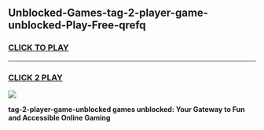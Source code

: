 
## Unblocked-Games-tag-2-player-game-unblocked-Play-Free-qrefq
<h3>
<a href="https://premium76.site?title=tag-2-player-game-unblocked&ref=22A">CLICK TO PLAY</a></h3>
<hr>

<h3>
<a href="https://premium76.site?title=tag-2-player-game-unblocked&ref=22A">CLICK 2 PLAY</a>
  
</h3>

<a href="https://premium76.site?title=tag-2-player-game-unblocked&ref=22A"><img src="https://clearcache.store/games.png"></a>


**tag-2-player-game-unblocked games unblocked: Your Gateway to Fun and Accessible Online Gaming**
